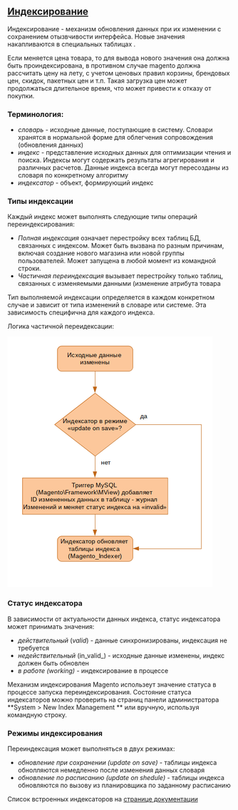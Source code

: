 ## [Индексирование](http://devdocs.magento.com/guides/v2.0/extension-dev-guide/indexing.html)

Индексирование - механизм обновления данных при их изменении с сохранением отызвчивости интерфейса. Новые значения накапливаются в специальных таблицах .

Если меняется цена товара, то для вывода нового значения она должна быть проиндексирована, в противном случае magento должна рассчитать цену на лету, с учетом ценовых правил корзины, брендовых цен, скидок, пакетных цен и т.п. Такая загрузка цен может продолжаться длительное время, что может привести к отказу от покупки.

### Терминология:

* _словарь_ - исходные данные, поступающие в систему. Словари хранятся в нормальной форме для облегчения сопровождения \(обновления данных\) 
* _индекс_ - представление исходных данных для оптимизации чтения и поиска. Индексы могут содержать результаты агрегирования и различных расчетов. Данные индекса всегда могут пересозданы из словаря по конкретному алгоритму
* _индексатор_ - объект, формирующий индекс

### Типы индексации

Каждый индекс может выполнять следующие типы операций переиндексирования:

* _Полная индексация_ означает перестройку всех таблиц БД, связанных с индексом. Может быть вызвана по разным причинам, включая создание нового магазина или новой группы пользователей. Может запущена в любой момент из командной строки.
* _Частичная переиндексация_ вызывает перестройку только таблиц, связанных с изменяемыми данными \(изменение атрибута товара

Тип выполняемой индексации определяется в каждом конкретном случае и зависит от типа изменений в словаре или системе. Эта зависимость специфична для каждого индекса.

Логика частичной переидексации:

![](/assets/2018-02-28_12.33.39.png)

### Статус индексатора

В зависимости от актуальности данных индекса, статус индексатора может принимать значения:

* _действительный_ \(_valid_\) - данные синхронизированы, индексация не требуется
* _недействительный_ \(in_valid_\) - исходные данные изменены, индекс должен быть обновлен
* _в работе \(working\)_ - индексирование в процессе

Механизм индексирования Magento использеут значение статуса в процессе запуска переиндексирования. Состояние статуса индексаторов можно проверить на страниц панели администратора **System &gt; New Index Management ** или вручную, используя командную строку.

### Режимы индексирования

Переиндексация может выполняться в двух режимах:

* _обновление при сохранении \(update on save\)_ - таблицы индекса обнолляются немедленно после изменения данных словаря
* _обновление по расписанию \(update on shedule\)_ - таблицы индекса обновляются по вызову из планировщика по заданному расписанию

Список встроенных индексаторов на [странице документации](http://devdocs.magento.com/guides/v2.0/extension-dev-guide/indexing.html)



